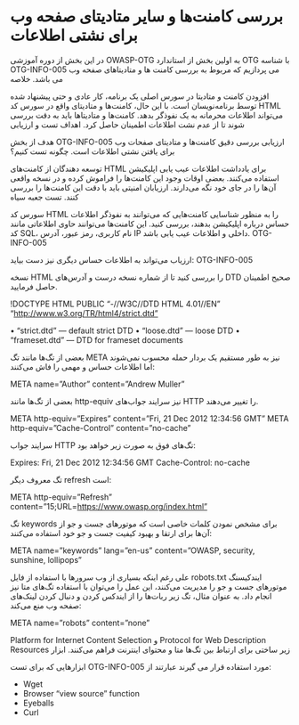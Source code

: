 # بررسی کامنت‌ها و سایر متادیتای صفحه وب برای نشتی اطلاعات

در این بخش از دوره آموزشی OWASP-OTG به اولین بخش از استاندارد OTG با شناسه OTG-INFO-005 می پردازیم که مربوط به بررسی کامنت ها و متادیتاهای صفحه وب می باشد.
خلاصه

افزودن کامنت و متادیتا در سورس اصلی یک برنامه، کار عادی و حتی پیشنهاد شده توسط برنامه‌نویسان است. با این حال، کامنت‌ها و متادیتای واقع در سورس کد HTML می‌تواند اطلاعات محرمانه به یک نفوذگر بدهد. کامنت‌ها و متادیتاها باید به دقت بررسی شوند تا از عدم نشت اطلاعات اطمینان حاصل کرد.
اهداف تست و ارزیابی

هدف از بخش OTG-INFO-005 ارزیابی بررسی دقیق کامنت‌ها و متادیتای صفحات وب برای یافتن نشتی اطلاعات است.
چگونه تست کنیم؟

توسعه دهندگان از کامنت‌های HTML برای یادداشت اطلاعات عیب یابی اپلیکیشن استفاده می‌کنند. بعضی اوقات وجود این کامنت‌ها را فراموش کرده و در نسخه واقعی آن‌ها را در جای خود نگه می‌دارند. ارزیابان امنیتی باید با دقت این کامنت‌ها را بررسی کنند.
تست جعبه سیاه

سورس کد HTML را به منظور شناسایی کامنت‌هایی که می‌توانند به نفوذگر اطلاعات حساس درباره اپلیکیشن بدهند، بررسی کنید. این کامنت‌ها می‌توانند حاوی اطلاعاتی مانند کد SQL، نام کاربری، رمز عبور، آدرس IP داخلی و اطلاعات عیب یابی باشد.
OTG-INFO-005

ارزیاب می‌تواند به اطلاعات حساس دیگری نیز دست بیاید:
OTG-INFO-005

نسخه HTML را بررسی کنید تا از شماره نسخه درست و آدرس‌های DTD صحیح اطمینان حاصل فرمایید.

!DOCTYPE HTML PUBLIC “-//W3C//DTD HTML 4.01//EN” “http://www.w3.org/TR/html4/strict.dtd”

• “strict.dtd” — default strict DTD
• “loose.dtd” — loose DTD
• “frameset.dtd” — DTD for frameset documents

بعضی از تگ‌ها مانند تگ META نیز به طور مستقیم یک بردار حمله محسوب نمی‌شوند اما اطلاعات حساس و مهمی را فاش می‌کنند:

META name=”Author” content=”Andrew Muller”

بعضی از تگ‌ها مانند http-equiv نیز سرایند جواب‌های HTTP را تغییر می‌دهند.

META http-equiv=”Expires” content=”Fri, 21 Dec 2012 12:34:56 GMT”
META http-equiv=”Cache-Control” content=”no-cache”

سرایند جواب HTTP تگ‌های فوق به صورت زیر خواهد بود:

Expires: Fri, 21 Dec 2012 12:34:56 GMT
Cache-Control: no-cache

تگ معروف دیگر refresh است:

META http-equiv=”Refresh” content=”15;URL=https://www.owasp.org/index.html”

تگ keywords برای مشخص نمودن کلمات خاصی است که موتورهای جست و جو از آن‌ها برای ارتقا و بهبود کیفیت جست و جو خود استفاده می‌کنند:

META name=”keywords” lang=”en-us” content=”OWASP, security, sunshine, lollipops”

علی رغم اینکه بسیاری از وب سرورها با استفاده از فایل robots.txt ایندکیسنگ موتورهای جست و جو را مدیریت می‌کنند، این عمل را می‌توان با استفاده تگ‌های متا نیز انجام داد. به عنوان مثال، تگ زیر ربات‌ها را از ایندکس کردن و دنبال کردن لینک‌های صفحه وب منع می‌کند:

META name=”robots” content=”none”

Platform for Internet Content Selection و Protocol for Web Description Resources زیر ساختی برای ارتباط بین تگ‌ها متا و محتوای اینترنت فراهم می‌کنند.
ابزار

ابزارهایی که برای تست OTG-INFO-005 مورد استفاده قرار می گیرند عبارتند از:

* Wget
* Browser “view source” function
* Eyeballs
* Curl
